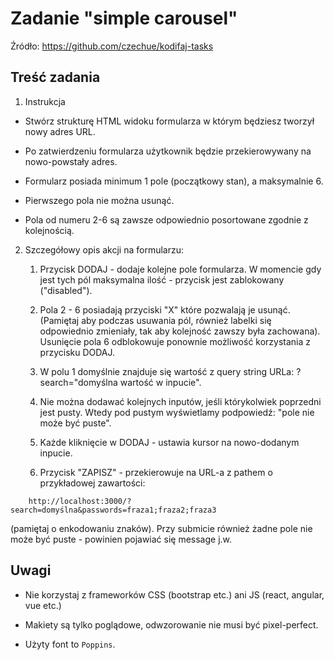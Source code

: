 # Zadanie "simple carousel"

Źródło: https://github.com/czechue/kodifaj-tasks

## Treść zadania

1. Instrukcja

- Stwórz strukturę HTML widoku formularza w którym będziesz tworzył nowy adres URL. 

- Po zatwierdzeniu formularza użytkownik będzie przekierowywany na nowo-powstały adres. 

- Formularz posiada minimum 1 pole (początkowy stan), a maksymalnie 6. 

- Pierwszego pola nie można usunąć. 

- Pola od numeru 2-6 są zawsze odpowiednio posortowane zgodnie z kolejnością.


2. Szczegółowy opis akcji na formularzu:

    1. Przycisk DODAJ - dodaje kolejne pole formularza. W momencie gdy jest tych pól maksymalna ilość - przycisk jest zablokowany ("disabled"). 

    2. Pola 2 - 6 posiadają przyciski "X" które pozwalają je usunąć. (Pamiętaj aby podczas usuwania pól, również labelki się odpowiednio zmieniały, tak aby kolejność zawszy była zachowana). Usunięcie pola 6 odblokowuje ponownie możliwość korzystania z przycisku DODAJ.

    3. W polu 1 domyślnie znajduje się wartość z query string URLa: ?search="domyślna wartość w inpucie".

    4. Nie można dodawać kolejnych inputów, jeśli którykolwiek poprzedni jest pusty. Wtedy pod pustym wyświetlamy podpowiedź: "pole nie może być puste".

    5. Każde kliknięcie w DODAJ - ustawia kursor na nowo-dodanym inpucie.

    6. Przycisk "ZAPISZ" - przekierowuje na URL-a z pathem o przykładowej zawartości: 
```    
    http://localhost:3000/?search=domyślna&passwords=fraza1;fraza2;fraza3
```
(pamiętaj o enkodowaniu znaków). Przy submicie również żadne pole nie może być puste - powinien pojawiać się message j.w.

## Uwagi
    
*   Nie korzystaj z frameworków CSS (bootstrap etc.) ani JS (react, angular, vue etc.)

*   Makiety są tylko poglądowe, odwzorowanie nie musi być pixel-perfect.

*   Użyty font to `Poppins`.
